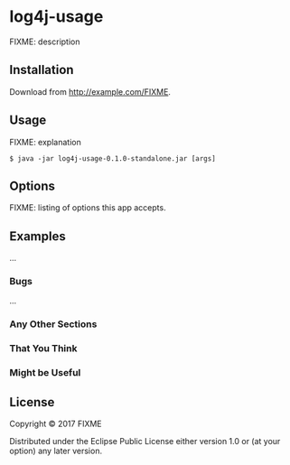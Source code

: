 # log4j-usage

FIXME: description

## Installation

Download from http://example.com/FIXME.

## Usage

FIXME: explanation

    $ java -jar log4j-usage-0.1.0-standalone.jar [args]

## Options

FIXME: listing of options this app accepts.

## Examples

...

### Bugs

...

### Any Other Sections
### That You Think
### Might be Useful

## License

Copyright © 2017 FIXME

Distributed under the Eclipse Public License either version 1.0 or (at
your option) any later version.
